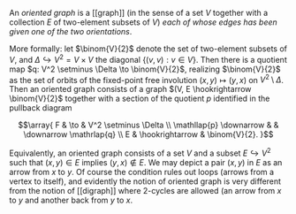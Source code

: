 An *oriented graph* is a [[graph]] (in the sense of a set $V$ together with a collection $E$ of two-element subsets of $V$) *each of whose edges has been given one of the two orientations*. 

More formally: let $\binom{V}{2}$ denote the set of two-element subsets of $V$, 
and $\Delta \hookrightarrow V^2 = V \times V$ the diagonal $\{(v, v): v \in V\}$. Then there is a quotient map $q: V^2 \setminus \Delta \to \binom{V}{2}$, realizing $\binom{V}{2}$ as the set of orbits of the fixed-point free involution $(x, y) \mapsto (y, x)$ on $V^2 \setminus \Delta$. Then an oriented graph consists of a graph $(V, E \hookrightarrow \binom{V}{2}$ together with a section of the quotient $p$ identified in the pullback diagram 

$$\array{
F & \to & V^2 \setminus \Delta \\ 
\mathllap{p} \downarrow & & \downarrow \mathrlap{q} \\ 
E & \hookrightarrow & \binom{V}{2}.
}$$

Equivalently, an oriented graph consists of a set $V$ and a subset $E \hookrightarrow V^2$ such that $(x, y) \in E$ implies $(y, x) \notin E$. We may depict a pair $(x, y)$ in $E$ as an arrow from $x$ to $y$. Of course the condition rules out loops (arrows from a vertex to itself), and evidently the notion of oriented graph is very different from the notion of [[digraph]] where 2-cycles are allowed (an arrow from $x$ to $y$ and another back from $y$ to $x$. 
